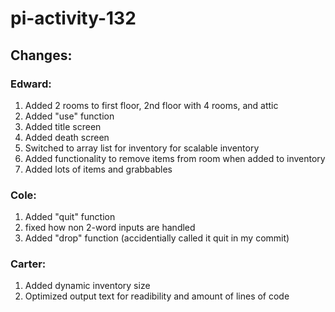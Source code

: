 # pi-activity-132

## Changes:

### Edward:
1. Added 2 rooms to first floor, 2nd floor with 4 rooms, and attic
2. Added "use" function
3. Added title screen
4. Added death screen
5. Switched to array list for inventory for scalable inventory
6. Added functionality to remove items from room when added to inventory
7. Added lots of items and grabbables 

### Cole:
1. Added "quit" function
2. fixed how non 2-word inputs are handled
3. Added "drop" function (accidentially called it quit in my commit)

### Carter:
1. Added dynamic inventory size
2. Optimized output text for readibility and amount of lines of code
